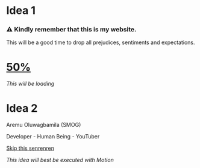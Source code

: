 # Idea 1
### ⚠ Kindly remember that this is my website.
This will be a good time to drop all prejudices, sentiments and expectations.
# [50%](home.md)
_This will be loading_



# Idea 2
Aremu Oluwagbamila (SMOG)

Developer - Human Being - YouTuber

[Skip this senrenren](home.md)

_This idea will best be executed with Motion_